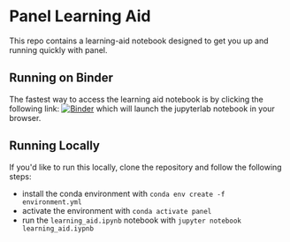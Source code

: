 # Panel Learning Aid

This repo contains a learning-aid notebook designed to get you up and running quickly with panel. 

## Running on Binder

The fastest way to access the learning aid notebook is by clicking the following link: [![Binder](https://mybinder.org/badge_logo.svg)](https://mybinder.org/v2/gh/Quansight/panel-learning-aid/master?filepath=learning_aid.ipynb) which will launch the jupyterlab notebook in your browser.

## Running Locally

If you'd like to run this locally, clone the repository and follow the following steps:
- install the conda environment with `conda env create -f environment.yml`
- activate the environment with `conda activate panel`
- run the `learning_aid.ipynb` notebook with `jupyter notebook learning_aid.iypnb`
